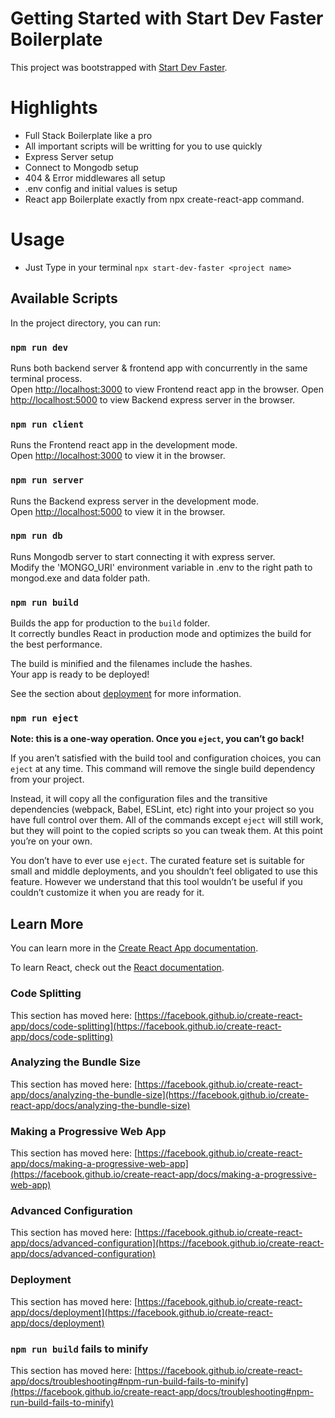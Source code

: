 # Getting Started with Start Dev Faster Boilerplate

This project was bootstrapped with [Start Dev Faster](https://github.com/YassinEldeeb/start-dev-faster).

# Highlights

- Full Stack Boilerplate like a pro
- All important scripts will be writting for you to use quickly
- Express Server setup
- Connect to Mongodb setup
- 404 & Error middlewares all setup
- .env config and initial values is setup
- React app Boilerplate exactly from npx create-react-app command.

# Usage

- Just Type in your terminal `npx start-dev-faster <project name>`

## Available Scripts

In the project directory, you can run:

### `npm run dev`

Runs both backend server & frontend app with concurrently in the same terminal process.\
Open [http://localhost:3000](http://localhost:3000) to view Frontend react app in the browser.
Open [http://localhost:5000](http://localhost:5000) to view Backend express server in the browser.

### `npm run client`

Runs the Frontend react app in the development mode.\
Open [http://localhost:3000](http://localhost:3000) to view it in the browser.

### `npm run server`

Runs the Backend express server in the development mode.\
Open [http://localhost:5000](http://localhost:5000) to view it in the browser.

### `npm run db`

Runs Mongodb server to start connecting it with express server.\
Modify the 'MONGO_URI' environment variable in .env to the right path to mongod.exe and data folder path.

### `npm run build`

Builds the app for production to the `build` folder.\
It correctly bundles React in production mode and optimizes the build for the best performance.

The build is minified and the filenames include the hashes.\
Your app is ready to be deployed!

See the section about [deployment](https://facebook.github.io/create-react-app/docs/deployment) for more information.

### `npm run eject`

**Note: this is a one-way operation. Once you `eject`, you can’t go back!**

If you aren’t satisfied with the build tool and configuration choices, you can `eject` at any time. This command will remove the single build dependency from your project.

Instead, it will copy all the configuration files and the transitive dependencies (webpack, Babel, ESLint, etc) right into your project so you have full control over them. All of the commands except `eject` will still work, but they will point to the copied scripts so you can tweak them. At this point you’re on your own.

You don’t have to ever use `eject`. The curated feature set is suitable for small and middle deployments, and you shouldn’t feel obligated to use this feature. However we understand that this tool wouldn’t be useful if you couldn’t customize it when you are ready for it.

## Learn More

You can learn more in the [Create React App documentation](https://facebook.github.io/create-react-app/docs/getting-started).

To learn React, check out the [React documentation](https://reactjs.org/).

### Code Splitting

This section has moved here: [https://facebook.github.io/create-react-app/docs/code-splitting](https://facebook.github.io/create-react-app/docs/code-splitting)

### Analyzing the Bundle Size

This section has moved here: [https://facebook.github.io/create-react-app/docs/analyzing-the-bundle-size](https://facebook.github.io/create-react-app/docs/analyzing-the-bundle-size)

### Making a Progressive Web App

This section has moved here: [https://facebook.github.io/create-react-app/docs/making-a-progressive-web-app](https://facebook.github.io/create-react-app/docs/making-a-progressive-web-app)

### Advanced Configuration

This section has moved here: [https://facebook.github.io/create-react-app/docs/advanced-configuration](https://facebook.github.io/create-react-app/docs/advanced-configuration)

### Deployment

This section has moved here: [https://facebook.github.io/create-react-app/docs/deployment](https://facebook.github.io/create-react-app/docs/deployment)

### `npm run build` fails to minify

This section has moved here: [https://facebook.github.io/create-react-app/docs/troubleshooting#npm-run-build-fails-to-minify](https://facebook.github.io/create-react-app/docs/troubleshooting#npm-run-build-fails-to-minify)
